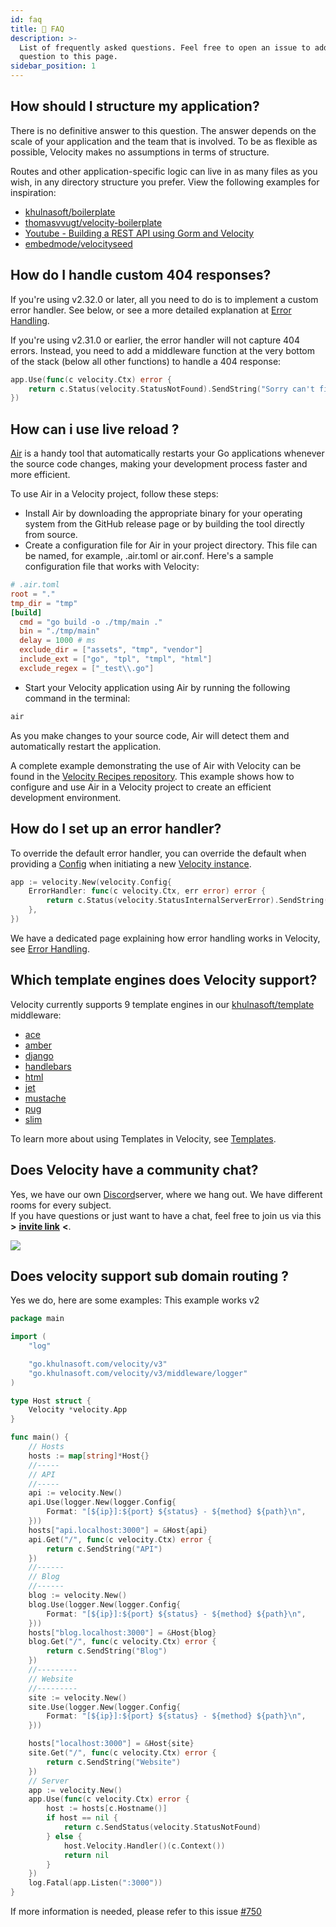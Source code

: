 ```yaml
---
id: faq
title: 🤔 FAQ
description: >-
  List of frequently asked questions. Feel free to open an issue to add your
  question to this page.
sidebar_position: 1
---
```


## How should I structure my application?

There is no definitive answer to this question. The answer depends on the scale of your application and the team that is involved. To be as flexible as possible, Velocity makes no assumptions in terms of structure.

Routes and other application-specific logic can live in as many files as you wish, in any directory structure you prefer. View the following examples for inspiration:

* [khulnasoft/boilerplate](https://github.com/khulnasoft/boilerplate)
* [thomasvvugt/velocity-boilerplate](https://github.com/thomasvvugt/velocity-boilerplate)
* [Youtube - Building a REST API using Gorm and Velocity](https://www.youtube.com/watch?v=Iq2qT0fRhAA)
* [embedmode/velocityseed](https://github.com/embedmode/velocityseed)

## How do I handle custom 404 responses?

If you're using v2.32.0 or later, all you need to do is to implement a custom error handler. See below, or see a more detailed explanation at [Error Handling](../guide/error-handling.md#custom-error-handler).

If you're using v2.31.0 or earlier, the error handler will not capture 404 errors. Instead, you need to add a middleware function at the very bottom of the stack \(below all other functions\) to handle a 404 response:

```go title="Example"
app.Use(func(c velocity.Ctx) error {
    return c.Status(velocity.StatusNotFound).SendString("Sorry can't find that!")
})
```

## How can i use live reload ?

[Air](https://github.com/air-verse/air) is a handy tool that automatically restarts your Go applications whenever the source code changes, making your development process faster and more efficient.

To use Air in a Velocity project, follow these steps:

* Install Air by downloading the appropriate binary for your operating system from the GitHub release page or by building the tool directly from source.
* Create a configuration file for Air in your project directory. This file can be named, for example, .air.toml or air.conf. Here's a sample configuration file that works with Velocity:

```toml
# .air.toml
root = "."
tmp_dir = "tmp"
[build]
  cmd = "go build -o ./tmp/main ."
  bin = "./tmp/main"
  delay = 1000 # ms
  exclude_dir = ["assets", "tmp", "vendor"]
  include_ext = ["go", "tpl", "tmpl", "html"]
  exclude_regex = ["_test\\.go"]
```

* Start your Velocity application using Air by running the following command in the terminal:

```sh
air
```

As you make changes to your source code, Air will detect them and automatically restart the application.

A complete example demonstrating the use of Air with Velocity can be found in the [Velocity Recipes repository](https://github.com/khulnasoft/recipes/tree/master/air). This example shows how to configure and use Air in a Velocity project to create an efficient development environment.

## How do I set up an error handler?

To override the default error handler, you can override the default when providing a [Config](../api/velocity.md#errorhandler) when initiating a new [Velocity instance](../api/velocity.md#new).

```go title="Example"
app := velocity.New(velocity.Config{
    ErrorHandler: func(c velocity.Ctx, err error) error {
        return c.Status(velocity.StatusInternalServerError).SendString(err.Error())
    },
})
```

We have a dedicated page explaining how error handling works in Velocity, see [Error Handling](../guide/error-handling.md).

## Which template engines does Velocity support?

Velocity currently supports 9 template engines in our [khulnasoft/template](https://docs.khulnasoft.com/template/) middleware:

* [ace](https://docs.khulnasoft.com/template/ace/)
* [amber](https://docs.khulnasoft.com/template/amber/)
* [django](https://docs.khulnasoft.com/template/django/)
* [handlebars](https://docs.khulnasoft.com/template/handlebars/)
* [html](https://docs.khulnasoft.com/template/html/)
* [jet](https://docs.khulnasoft.com/template/jet/)
* [mustache](https://docs.khulnasoft.com/template/mustache/)
* [pug](https://docs.khulnasoft.com/template/pug/)
* [slim](https://docs.khulnasoft.com/template/slim/)

To learn more about using Templates in Velocity, see [Templates](../guide/templates.md).

## Does Velocity have a community chat?

Yes, we have our own [Discord](https://khulnasoft.com/discord)server, where we hang out. We have different rooms for every subject.  
If you have questions or just want to have a chat, feel free to join us via this **&gt;** [**invite link**](https://khulnasoft.com/discord) **&lt;**.

![](/img/support-discord.png)

## Does velocity support sub domain routing ?

Yes we do, here are some examples:
This example works v2

```go
package main

import (
    "log"

    "go.khulnasoft.com/velocity/v3"
    "go.khulnasoft.com/velocity/v3/middleware/logger"
)

type Host struct {
    Velocity *velocity.App
}

func main() {
    // Hosts
    hosts := map[string]*Host{}
    //-----
    // API
    //-----
    api := velocity.New()
    api.Use(logger.New(logger.Config{
        Format: "[${ip}]:${port} ${status} - ${method} ${path}\n",
    }))
    hosts["api.localhost:3000"] = &Host{api}
    api.Get("/", func(c velocity.Ctx) error {
        return c.SendString("API")
    })
    //------
    // Blog
    //------
    blog := velocity.New()
    blog.Use(logger.New(logger.Config{
        Format: "[${ip}]:${port} ${status} - ${method} ${path}\n",
    }))
    hosts["blog.localhost:3000"] = &Host{blog}
    blog.Get("/", func(c velocity.Ctx) error {
        return c.SendString("Blog")
    })
    //---------
    // Website
    //---------
    site := velocity.New()
    site.Use(logger.New(logger.Config{
        Format: "[${ip}]:${port} ${status} - ${method} ${path}\n",
    }))

    hosts["localhost:3000"] = &Host{site}
    site.Get("/", func(c velocity.Ctx) error {
        return c.SendString("Website")
    })
    // Server
    app := velocity.New()
    app.Use(func(c velocity.Ctx) error {
        host := hosts[c.Hostname()]
        if host == nil {
            return c.SendStatus(velocity.StatusNotFound)
        } else {
            host.Velocity.Handler()(c.Context())
            return nil
        }
    })
    log.Fatal(app.Listen(":3000"))
}
```

If more information is needed, please refer to this issue [#750](https://go.khulnasoft.com/velocity/issues/750)
